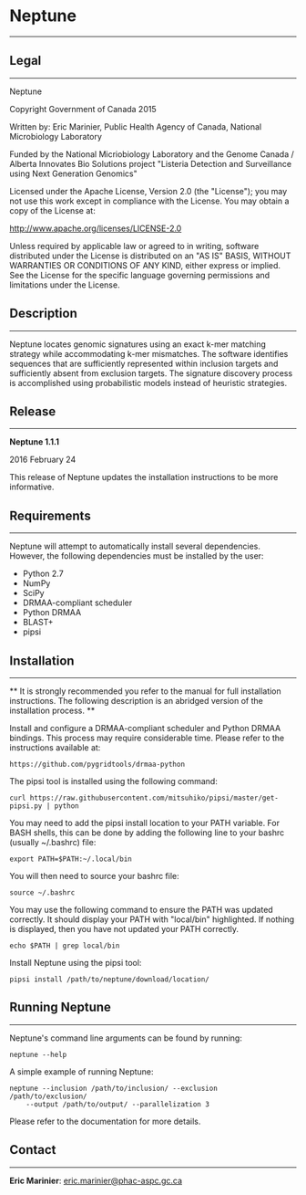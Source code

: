 # Neptune #
-----------

## Legal ##
-----------

Neptune

Copyright Government of Canada 2015

Written by: Eric Marinier, Public Health Agency of Canada,
    National Microbiology Laboratory

Funded by the National Micriobiology Laboratory and the Genome Canada / Alberta
    Innovates Bio Solutions project "Listeria Detection and Surveillance
    using Next Generation Genomics"

Licensed under the Apache License, Version 2.0 (the "License"); you may not use
this work except in compliance with the License. You may obtain a copy of the
License at:

http://www.apache.org/licenses/LICENSE-2.0

Unless required by applicable law or agreed to in writing, software distributed
under the License is distributed on an "AS IS" BASIS, WITHOUT WARRANTIES OR
CONDITIONS OF ANY KIND, either express or implied. See the License for the
specific language governing permissions and limitations under the License.

## Description ##
-----------------

Neptune locates genomic signatures using an exact k-mer matching strategy while
accommodating k-mer mismatches. The software identifies sequences that are
sufficiently represented within inclusion targets and sufficiently absent from
exclusion targets. The signature discovery process is accomplished using
probabilistic models instead of heuristic strategies.

## Release ##
-------------

**Neptune 1.1.1**

2016 February 24

This release of Neptune updates the installation instructions to be more
informative.

## Requirements ##
------------------

Neptune will attempt to automatically install several dependencies. However,
the following dependencies must be installed by the user:

- Python 2.7
- NumPy
- SciPy
- DRMAA-compliant scheduler
- Python DRMAA
- BLAST+
- pipsi

## Installation ##
------------------

**
It is strongly recommended you refer to the manual for full installation
instructions. The following description is an abridged version of the
installation process.
**

Install and configure a DRMAA-compliant scheduler and Python DRMAA bindings.
This process may require considerable time. Please refer to the
instructions available at:

	https://github.com/pygridtools/drmaa-python

The pipsi tool is installed using the following command:

	curl https://raw.githubusercontent.com/mitsuhiko/pipsi/master/get-pipsi.py | python

You may need to add the pipsi install location to your PATH variable. For BASH
shells, this can be done by adding the following line to your bashrc (usually
~/.bashrc) file:

	export PATH=$PATH:~/.local/bin

You will then need to source your bashrc file:

	source ~/.bashrc

You may use the following command to ensure the PATH was updated correctly. It
should display your PATH with "local/bin" highlighted. If nothing is displayed,
then you have not updated your PATH correctly.

	echo $PATH | grep local/bin

Install Neptune using the pipsi tool:

	pipsi install /path/to/neptune/download/location/


## Running Neptune ##
---------------------

Neptune's command line arguments can be found by running:

	neptune --help

A simple example of running Neptune:

	neptune --inclusion /path/to/inclusion/ --exclusion /path/to/exclusion/
		--output /path/to/output/ --parallelization 3

Please refer to the documentation for more details.

## Contact ##
-------------

**Eric Marinier**: eric.marinier@phac-aspc.gc.ca

